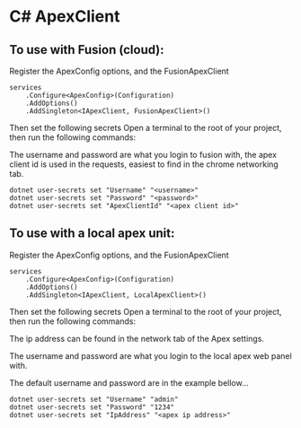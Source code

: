 # C# ApexClient

## To use with Fusion (cloud): 

Register the ApexConfig options, and the FusionApexClient
````
services
    .Configure<ApexConfig>(Configuration)
    .AddOptions()
    .AddSingleton<IApexClient, FusionApexClient>()
````

Then set the following secrets
Open a terminal to the root of your project, then run the following commands:


The username and password are what you login to fusion with, the apex client id is used in the requests, easiest to find in the chrome networking tab.
````
dotnet user-secrets set "Username" "<username>"
dotnet user-secrets set "Password" "<password>"
dotnet user-secrets set "ApexClientId" "<apex client id>"
````


## To use with a local apex unit:

Register the ApexConfig options, and the FusionApexClient
````
services
    .Configure<ApexConfig>(Configuration)
    .AddOptions()
    .AddSingleton<IApexClient, LocalApexClient>()
````

Then set the following secrets
Open a terminal to the root of your project, then run the following commands:

The ip address can be found in the network tab of the Apex settings.

The username and password are what you login to the local apex web panel with.

The default username and password are in the example bellow...
````
dotnet user-secrets set "Username" "admin"
dotnet user-secrets set "Password" "1234"
dotnet user-secrets set "IpAddress" "<apex ip address>"
````